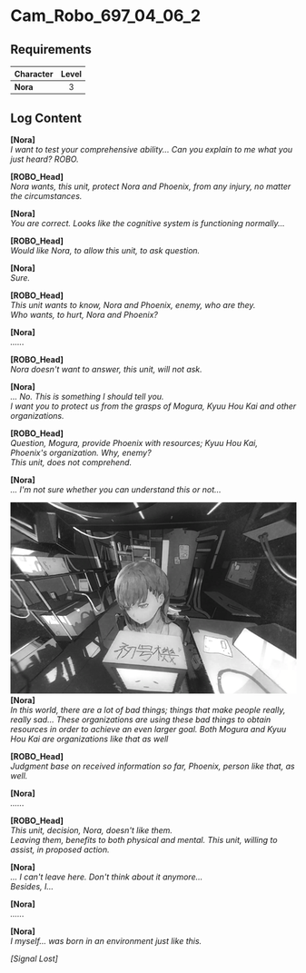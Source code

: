 # Cam_Robo_697_04_06_2
## Requirements
|Character|Level|
|---------|:---:|
|**Nora** |  3  |

## Log Content
**[Nora]**<br>
*I want to test your comprehensive ability... Can you explain to me what you just heard? ROBO.*

**[ROBO_Head]**<br>
*Nora wants, this unit, protect Nora and Phoenix, from any injury, no matter the circumstances.*

**[Nora]**<br>
*You are correct. Looks like the cognitive system is functioning normally...*

**[ROBO_Head]**<br>
*Would like Nora, to allow this unit, to ask question.*

**[Nora]**<br>
*Sure.*

**[ROBO_Head]**<br>
*This unit wants to know, Nora and Phoenix, enemy, who are they.<br>
Who wants, to hurt, Nora and Phoenix?*

**[Nora]**<br>
*......*

**[ROBO_Head]**<br>
*Nora doesn't want to answer, this unit, will not ask.*

**[Nora]**<br>
*... No. This is something I should tell you.<br>
I want you to protect us from the grasps of Mogura, Kyuu Hou Kai and other organizations.*

**[ROBO_Head]**<br>
*Question, Mogura, provide Phoenix with resources; Kyuu Hou Kai, Phoenix's organization. Why, enemy?<br>
This unit, does not comprehend.*

**[Nora]**<br>
*... I'm not sure whether you can understand this or not...*

![noos0601.png](./attachments/noos0601.png)
**[Nora]**<br>
*In this world, there are a lot of bad things; things that make people really, really sad... These organizations are using these bad things to obtain resources in order to achieve an even larger goal. Both Mogura and Kyuu Hou Kai are organizations like that as well*

**[ROBO_Head]**<br>
*Judgment base on received information so far, Phoenix, person like that, as well.*

**[Nora]**<br>
*......*

**[ROBO_Head]**<br>
*This unit, decision, Nora, doesn't like them.<br>
Leaving them, benefits to both physical and mental. This unit, willing to assist, in proposed action.*

**[Nora]**<br>
*... I can't leave here. Don't think about it anymore...<br>
Besides, I...*

**[Nora]**<br>
*......*

**[Nora]**<br>
*I myself... was born in an environment just like this.*

*[Signal Lost]*
